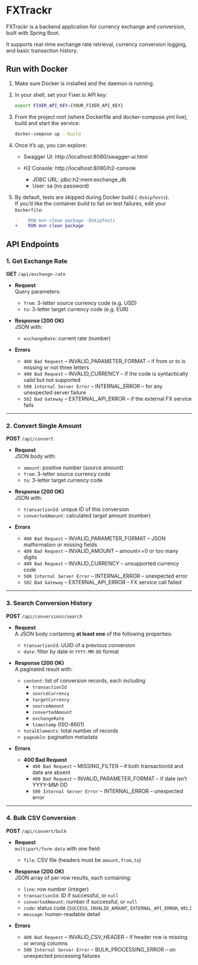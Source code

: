 # FXTrackr

FXTrackr is a backend application for currency exchange and conversion, built with Spring Boot.

It supports real-time exchange rate retrieval, currency conversion logging, and basic transaction history.

## Run with Docker

1. Make sure Docker is installed and the daemon is running.
2. In your shell, set your Fixer.io API key:
   ```bash
   export FIXER_API_KEY={YOUR_FIXER_API_KEY}
3. From the project root (where Dockerfile and docker-compose.yml live), build and start the service:

   ```bash
   docker-compose up --build

4. Once it’s up, you can explore:

   * Swagger UI: http://localhost:8080/swagger-ui.html

   * H2 Console: http://localhost:8080/h2-console
     * JDBC URL: jdbc:h2:mem:exchange_db 
     * User: sa (no password)

5. By default, tests are skipped during Docker build (`-DskipTests`).  
   If you’d like the container build to fail on test failures, edit your `Dockerfile`:

    ```diff
   -    RUN mvn clean package -DskipTests
   +    RUN mvn clean package

## API Endpoints

### 1. Get Exchange Rate
**GET** `/api/exchange-rate`

- **Request**  
  Query parameters:
    - `from`: 3-letter source currency code (e.g. USD)
    - `to`:   3-letter target currency code (e.g. EUR)

- **Response (200 OK)**  
  JSON with:
    - `exchangeRate`: current rate (number)

- **Errors**
    - `400 Bad Request` – INVALID_PARAMETER_FORMAT – if from or to is missing or not three letters
    - `400 Bad Request` – INVALID_CURRENCY – if the code is syntactically valid but not supported
    - `500 Internal Server Error` – INTERNAL_ERROR – for any unexpected server failure
    - `502 Bad Gateway` – EXTERNAL_API_ERROR – if the external FX service fails

---

### 2. Convert Single Amount
**POST** `/api/convert`

- **Request**  
  JSON body with:
    - `amount`: positive number (source amount)
    - `from`:   3-letter source currency code
    - `to`:     3-letter target currency code

- **Response (200 OK)**  
  JSON with:
    - `transactionId`: unique ID of this conversion
    - `convertedAmount`: calculated target amount (number)

- **Errors**
    - `400 Bad Request` – INVALID_PARAMETER_FORMAT – JSON malformation or missing fields
    - `400 Bad Request` – INVALID_AMOUNT – amount<=0 or too many digits
    - `400 Bad Request` – INVALID_CURRENCY – unsupported currency code
    - `500 Internal Server Error` – INTERNAL_ERROR – unexpected error
    - `502 Bad Gateway` – EXTERNAL_API_ERROR – FX service call failed

---

### 3. Search Conversion History
**POST** `/api/conversions/search`

- **Request**  
  A JSON body containing **at least one** of the following properties:
    - `transactionId`: UUID of a previous conversion
    - `date`: filter by date in `YYYY-MM-DD` format

- **Response (200 OK)**  
  A paginated result with:
    - `content`: list of conversion records, each including
        - `transactionId`
        - `sourceCurrency`
        - `targetCurrency`
        - `sourceAmount`
        - `convertedAmount`
        - `exchangeRate`
        - `timestamp` (ISO-8601)
    - `totalElements`: total number of records
    - `pageable`: pagination metadata

- **Errors**
    - **400 Bad Request**
        - `400 Bad Request` – MISSING_FILTER – if both transactionId and date are absent
        - `400 Bad Request` – INVALID_PARAMETER_FORMAT – if date isn’t YYYY-MM-DD
        - `500 Internal Server Error` – INTERNAL_ERROR – unexpected error

---

### 4. Bulk CSV Conversion
**POST** `/api/convert/bulk`

- **Request**  
  `multipart/form-data` with one field:
    - `file`: CSV file (headers must be `amount,from,to`)

- **Response (200 OK)**  
  JSON array of per-row results, each containing:
    - `line`: row number (integer)
    - `transactionId`: ID if successful, or `null`
    - `convertedAmount`: number if successful, or `null`
    - `code`: status code (`SUCCESS`, `INVALID_AMOUNT`, `EXTERNAL_API_ERROR`, etc.)
    - `message`: human-readable detail

- **Errors**
    - `400 Bad Request` – INVALID_CSV_HEADER – if header row is missing or wrong columns
    - `500 Internal Server Error` – BULK_PROCESSING_ERROR – on unexpected processing failures